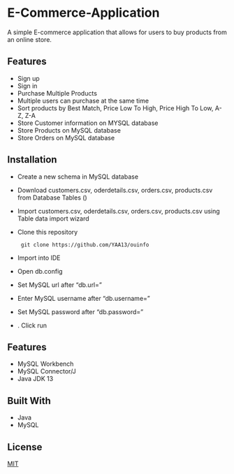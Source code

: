 # E-Commerce-Application

A simple E-commerce application that allows for users to buy products from an online store.


## Features
- Sign up
- Sign in
- Purchase Multiple Products
- Multiple users can purchase at the same time
- Sort products by Best Match, Price Low To High, Price High To Low,  A-Z, Z-A 
- Store Customer information on MYSQL database
- Store Products on MySQL database
- Store Orders on MySQL database

## Installation
-  Create a new schema in MySQL database
-  Download customers.csv, oderdetails.csv, orders.csv, products.csv from Database Tables ()
-  Import customers.csv, oderdetails.csv, orders.csv, products.csv using Table data import wizard
-  Clone this repository
    
        git clone https://github.com/YAA13/ouinfo

-  Import into IDE
-  Open db.config
-  Set MySQL url after “db.url=”
-  Enter MySQL username after “db.username=”
-  Set MySQL password after “db.password=”
- . Click run


## Features
- MySQL Workbench
- MySQL Connector/J
- Java JDK 13

## Built With
- Java
- MySQL 

## License

[MIT](https://choosealicense.com/licenses/mit/)
